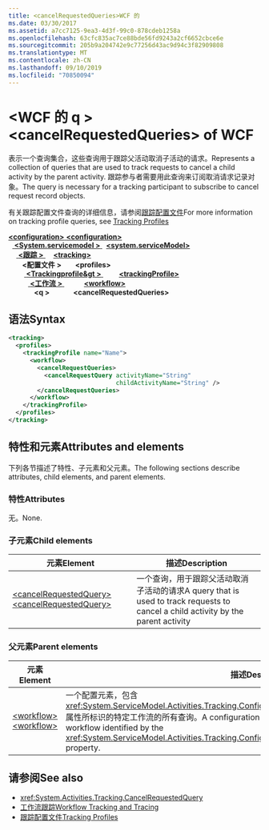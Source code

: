 ```yaml
---
title: <cancelRequestedQueries>WCF 的
ms.date: 03/30/2017
ms.assetid: a7cc7125-9ea3-4d3f-99c0-878cdeb1258a
ms.openlocfilehash: 63cfc835ac7ce88bde56fd9243a2cf6652cbce6e
ms.sourcegitcommit: 205b9a204742e9c77256d43ac9d94c3f82909808
ms.translationtype: MT
ms.contentlocale: zh-CN
ms.lasthandoff: 09/10/2019
ms.locfileid: "70850094"
---
```

# <a name="cancelrequestedqueries-of-wcf"></a><span data-ttu-id="b3127-102">\<WCF 的 q ></span><span class="sxs-lookup"><span data-stu-id="b3127-102">\<cancelRequestedQueries> of WCF</span></span>
<span data-ttu-id="b3127-103">表示一个查询集合，这些查询用于跟踪父活动取消子活动的请求。</span><span class="sxs-lookup"><span data-stu-id="b3127-103">Represents a collection of queries that are used to track requests to cancel a child activity by the parent activity.</span></span> <span data-ttu-id="b3127-104">跟踪参与者需要用此查询来订阅取消请求记录对象。</span><span class="sxs-lookup"><span data-stu-id="b3127-104">The query is necessary for a tracking participant to subscribe to cancel request record objects.</span></span>  
  
<span data-ttu-id="b3127-105">有关跟踪配置文件查询的详细信息，请参阅[跟踪配置文件](../../../windows-workflow-foundation/tracking-profiles.md)</span><span class="sxs-lookup"><span data-stu-id="b3127-105">For more information on tracking profile queries, see [Tracking Profiles](../../../windows-workflow-foundation/tracking-profiles.md)</span></span>  
  
<span data-ttu-id="b3127-106">[ **\<configuration>** ](../configuration-element.md)</span><span class="sxs-lookup"><span data-stu-id="b3127-106">[**\<configuration>**](../configuration-element.md)</span></span>\
<span data-ttu-id="b3127-107">&nbsp;&nbsp;[ **\<System.servicemodel >** ](system-servicemodel.md)</span><span class="sxs-lookup"><span data-stu-id="b3127-107">&nbsp;&nbsp;[**\<system.serviceModel>**](system-servicemodel.md)</span></span>\
<span data-ttu-id="b3127-108">&nbsp;&nbsp;&nbsp;&nbsp;[ **\<跟踪 >** ](tracking-of-wcf.md)</span><span class="sxs-lookup"><span data-stu-id="b3127-108">&nbsp;&nbsp;&nbsp;&nbsp;[**\<tracking>**](tracking-of-wcf.md)</span></span>\
<span data-ttu-id="b3127-109">&nbsp;&nbsp;&nbsp;&nbsp;&nbsp;&nbsp; **\<配置文件 >** </span><span class="sxs-lookup"><span data-stu-id="b3127-109">&nbsp;&nbsp;&nbsp;&nbsp;&nbsp;&nbsp;**\<profiles>**</span></span>\
<span data-ttu-id="b3127-110">&nbsp;&nbsp;&nbsp;&nbsp;&nbsp;&nbsp;&nbsp;&nbsp;[ **\<Trackingprofile&gt >** ](trackingprofile-of-wcf.md)</span><span class="sxs-lookup"><span data-stu-id="b3127-110">&nbsp;&nbsp;&nbsp;&nbsp;&nbsp;&nbsp;&nbsp;&nbsp;[**\<trackingProfile>**](trackingprofile-of-wcf.md)</span></span>\
<span data-ttu-id="b3127-111">&nbsp;&nbsp;&nbsp;&nbsp;&nbsp;&nbsp;&nbsp;&nbsp;&nbsp;&nbsp;[ **\<工作流 >** ](workflow-of-wcf.md)</span><span class="sxs-lookup"><span data-stu-id="b3127-111">&nbsp;&nbsp;&nbsp;&nbsp;&nbsp;&nbsp;&nbsp;&nbsp;&nbsp;&nbsp;[**\<workflow>**](workflow-of-wcf.md)</span></span>\
<span data-ttu-id="b3127-112">&nbsp;&nbsp;&nbsp;&nbsp;&nbsp;&nbsp;&nbsp;&nbsp;&nbsp;&nbsp;&nbsp;&nbsp; **\<q >**</span><span class="sxs-lookup"><span data-stu-id="b3127-112">&nbsp;&nbsp;&nbsp;&nbsp;&nbsp;&nbsp;&nbsp;&nbsp;&nbsp;&nbsp;&nbsp;&nbsp;**\<cancelRequestedQueries>**</span></span>  
  
## <a name="syntax"></a><span data-ttu-id="b3127-113">语法</span><span class="sxs-lookup"><span data-stu-id="b3127-113">Syntax</span></span>  
  
```xml  
<tracking>
  <profiles>
    <trackingProfile name="Name">
      <workflow>
        <cancelRequestQueries>
          <cancelRequestQuery activityName="String"
                              childActivityName="String" />
        </cancelRequestQueries>
      </workflow>
    </trackingProfile>
  </profiles>
</tracking>
```  
  
## <a name="attributes-and-elements"></a><span data-ttu-id="b3127-114">特性和元素</span><span class="sxs-lookup"><span data-stu-id="b3127-114">Attributes and elements</span></span>  

<span data-ttu-id="b3127-115">下列各节描述了特性、子元素和父元素。</span><span class="sxs-lookup"><span data-stu-id="b3127-115">The following sections describe attributes, child elements, and parent elements.</span></span>  
  
### <a name="attributes"></a><span data-ttu-id="b3127-116">特性</span><span class="sxs-lookup"><span data-stu-id="b3127-116">Attributes</span></span>

<span data-ttu-id="b3127-117">无。</span><span class="sxs-lookup"><span data-stu-id="b3127-117">None.</span></span>
  
### <a name="child-elements"></a><span data-ttu-id="b3127-118">子元素</span><span class="sxs-lookup"><span data-stu-id="b3127-118">Child elements</span></span>
  
|<span data-ttu-id="b3127-119">元素</span><span class="sxs-lookup"><span data-stu-id="b3127-119">Element</span></span>|<span data-ttu-id="b3127-120">描述</span><span class="sxs-lookup"><span data-stu-id="b3127-120">Description</span></span>|  
|-------------|-----------------|  
|[<span data-ttu-id="b3127-121">\<cancelRequestedQuery></span><span class="sxs-lookup"><span data-stu-id="b3127-121">\<cancelRequestedQuery></span></span>](cancelrequestedquery-of-wcf.md)|<span data-ttu-id="b3127-122">一个查询，用于跟踪父活动取消子活动的请求</span><span class="sxs-lookup"><span data-stu-id="b3127-122">A query that is used to track requests to cancel a child activity by the parent activity</span></span>|  
  
### <a name="parent-elements"></a><span data-ttu-id="b3127-123">父元素</span><span class="sxs-lookup"><span data-stu-id="b3127-123">Parent elements</span></span>  
  
|<span data-ttu-id="b3127-124">元素</span><span class="sxs-lookup"><span data-stu-id="b3127-124">Element</span></span>|<span data-ttu-id="b3127-125">描述</span><span class="sxs-lookup"><span data-stu-id="b3127-125">Description</span></span>|  
|-------------|-----------------|  
|[<span data-ttu-id="b3127-126">\<workflow></span><span class="sxs-lookup"><span data-stu-id="b3127-126">\<workflow></span></span>](../windows-workflow-foundation/workflow.md)|<span data-ttu-id="b3127-127">一个配置元素，包含 <xref:System.ServiceModel.Activities.Tracking.Configuration.ProfileWorkflowElement.ActivityDefinitionId> 属性所标识的特定工作流的所有查询。</span><span class="sxs-lookup"><span data-stu-id="b3127-127">A configuration element that contains all queries for a specific workflow identified by the <xref:System.ServiceModel.Activities.Tracking.Configuration.ProfileWorkflowElement.ActivityDefinitionId> property.</span></span>|  
  
## <a name="see-also"></a><span data-ttu-id="b3127-128">请参阅</span><span class="sxs-lookup"><span data-stu-id="b3127-128">See also</span></span>

- <xref:System.Activities.Tracking.CancelRequestedQuery>
- [<span data-ttu-id="b3127-129">工作流跟踪</span><span class="sxs-lookup"><span data-stu-id="b3127-129">Workflow Tracking and Tracing</span></span>](../../../windows-workflow-foundation/workflow-tracking-and-tracing.md)
- [<span data-ttu-id="b3127-130">跟踪配置文件</span><span class="sxs-lookup"><span data-stu-id="b3127-130">Tracking Profiles</span></span>](../../../windows-workflow-foundation/tracking-profiles.md)

